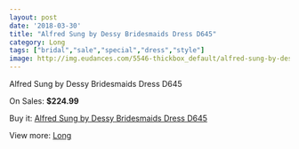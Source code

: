 ```yaml
---
layout: post
date: '2018-03-30'
title: "Alfred Sung by Dessy Bridesmaids Dress D645"
category: Long
tags: ["bridal","sale","special","dress","style"]
image: http://img.eudances.com/5546-thickbox_default/alfred-sung-by-dessy-bridesmaids-dress-d645.jpg
---
```

Alfred Sung by Dessy Bridesmaids Dress D645

On Sales: **$224.99**
<a href="https://www.eudances.com/en/long/1907-alfred-sung-by-dessy-bridesmaids-dress-d645.html"><amp-img layout="responsive" width="600" height="600" src="//img.eudances.com/5546-thickbox_default/alfred-sung-by-dessy-bridesmaids-dress-d645.jpg" alt="Alfred Sung by Dessy Bridesmaids Dress D645 0" /></a>
<a href="https://www.eudances.com/en/long/1907-alfred-sung-by-dessy-bridesmaids-dress-d645.html"><amp-img layout="responsive" width="600" height="600" src="//img.eudances.com/5547-thickbox_default/alfred-sung-by-dessy-bridesmaids-dress-d645.jpg" alt="Alfred Sung by Dessy Bridesmaids Dress D645 1" /></a>

Buy it: [Alfred Sung by Dessy Bridesmaids Dress D645](https://www.eudances.com/en/long/1907-alfred-sung-by-dessy-bridesmaids-dress-d645.html "Alfred Sung by Dessy Bridesmaids Dress D645")

View more: [Long](https://www.eudances.com/en/21-long "Long")